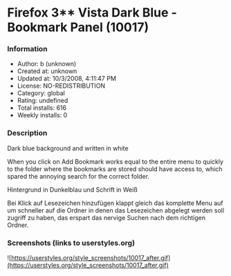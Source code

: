 # Firefox 3** Vista Dark Blue - Bookmark Panel (10017)

### Information
- Author: b (unknown)
- Created at: unknown
- Updated at: 10/3/2008, 4:11:47 PM
- License: NO-REDISTRIBUTION
- Category: global
- Rating: undefined
- Total installs: 616
- Weekly installs: 0


### Description
Dark blue background and written in white

When you click on Add Bookmark works equal to the entire menu to quickly to the folder where the bookmarks are stored should have access to, which spared the annoying search for the correct folder.


Hintergrund in Dunkelblau und Schrift in Weiß

Bei Klick auf Lesezeichen hinzufügen klappt gleich das komplette Menu auf um schneller auf die Ordner in denen das Lesezeichen abgelegt werden soll zugriff zu haben, das erspart das nervige Suchen nach dem richtigen Ordner.


### Screenshots (links to userstyles.org)
![https://userstyles.org/style_screenshots/10017_after.gif](https://userstyles.org/style_screenshots/10017_after.gif)


